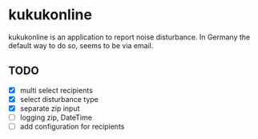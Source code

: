 # kukukonline

kukukonline is an application to report noise disturbance.
In Germany the default way to do so, seems to be via email.

## TODO

- [x] multi select recipients
- [x] select disturbance type
- [x] separate zip input
- [ ] logging zip, DateTime
- [ ] add configuration for recipients
